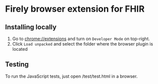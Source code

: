 # Firely browser extension for FHIR

## Installing locally

1. Go to [chrome://extensions](chrome://extensions) and turn on `Developer Mode` on top-right.
2. Click `Load unpacked` and select the folder where the browser plugin is located

## Testing

To run the JavaScript tests, just open /test/test.html in a browser.